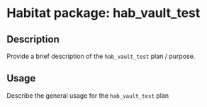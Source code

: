 # Habitat package: hab_vault_test

## Description

Provide a brief description of the `hab_vault_test` plan / purpose.

## Usage

Describe the general usage for the `hab_vault_test` plan
